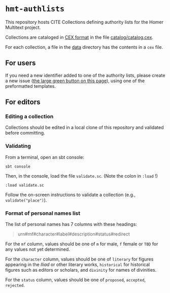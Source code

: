 # `hmt-authlists`

This repository hosts CITE Collections defining authority lists for the Homer Multitext project.

Collections are cataloged in [CEX format](https://github.com/cite-architecture/citedx) in the file [catalog/catalog.cex](catalog/catalog.cex).

For each collection, a file in the [data](data) directory has the contents in a `cex` file.

## For users


If you need a new identifier added to one of the authority lists, please create a new issue ([the large green button on this page](https://github.com/homermultitext/hmt-authlists/issues)), using one of the preformatted templates.

## For editors

### Editing a collection

Collections should be edited in a local clone of this repository and validated before committing.

### Validating



From a terminal, open an sbt console:

    sbt console


Then, in the console, load the file `validate.sc`.  (Note the colon in  `:load` !)

    :load validate.sc

Follow the on-screen instructions to validate a collection (e.g., `validate("place")`).


### Format of personal names list

The list of personal names has 7 columns with these headings:

>urn#mf#character#label#description#status#redirect

For the `mf` column, values should be one of `m` for male, `f` female or `TBD` for any values not yet determined.

For the `character` column, values should be one of `literary` for figures appearing in the *Iliad* or other literary works, `historical` for historical figures such as editors or scholars, and `divinity` for names of divinities.

For the `status` column, values should be one of `proposed`, `accepted`, `rejected`.  
